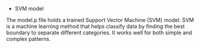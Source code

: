 * SVM model

  
 The model.p file holds a trained Support Vector Machine (SVM) model. SVM is a machine learning method that helps classify data by finding the best boundary to separate different categories. It works well for both simple and complex patterns.
